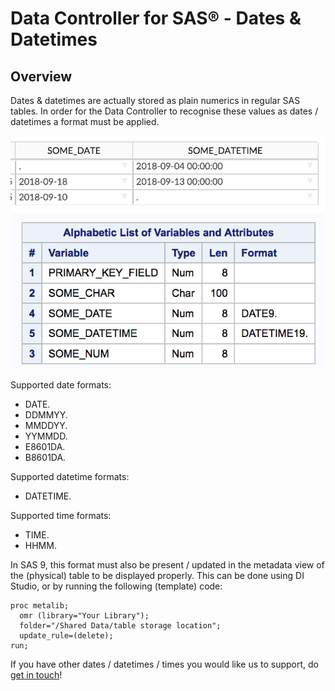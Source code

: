 # Data Controller for SAS® - Dates & Datetimes

## Overview

Dates & datetimes are actually stored as plain numerics in regular SAS tables. In order for the Data Controller to recognise these values as dates / datetimes a format must be applied.

![displayed](img/dcc-dates1.png) ![source](img/dcc-dates2.png)

Supported date formats:

* DATE.
* DDMMYY.
* MMDDYY.
* YYMMDD.
* E8601DA.
* B8601DA.

Supported datetime formats:

* DATETIME.

Supported time formats:

* TIME.
* HHMM.

In SAS 9, this format must also be present / updated in the metadata view of the (physical) table to be displayed properly.  This can be done using DI Studio, or by running the following (template) code:

```sas
proc metalib;
  omr (library="Your Library");
  folder="/Shared Data/table storage location";
  update_rule=(delete);
run;
```

If you have other dates / datetimes / times you would like us to support, do [get in touch](http://datacontroller.io/contact)!






